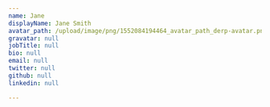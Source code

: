 ```yaml
---
name: Jane
displayName: Jane Smith
avatar_path: /upload/image/png/1552084194464_avatar_path_derp-avatar.png
gravatar: null
jobTitle: null
bio: null
email: null
twitter: null
github: null
linkedin: null

---
```




